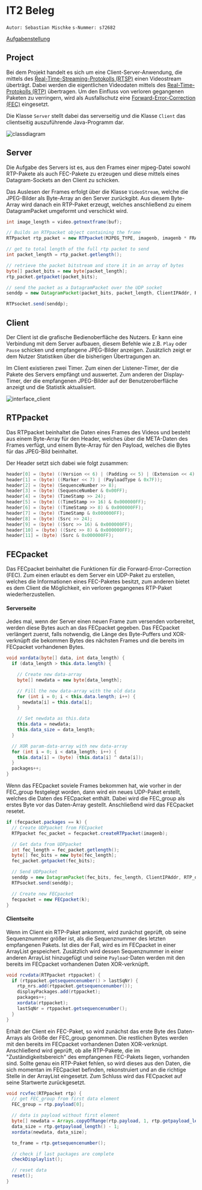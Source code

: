 # IT2 Beleg

`Autor: Sebastian Mischke`
`s-Nummer: s72682`

[Aufgabenstellung][aufgabe]

## Project

Bei dem Projekt handelt es sich um eine Client-Server-Anwendung, die mittels des
[Real-Time-Streaming-Protokolls (RTSP)][rtsp] einen Videostream überträgt. Dabei
werden die eigentlichen Videodaten mittels des [Real-Time-Protokolls (RTP)][rtp]
übertragen. Um den Einfluss von verloren gegangenen Paketen zu verringern, wird
als Ausfallschutz eine [Forward-Error-Correction (FEC)][fec] eingesetzt.

Die Klasse `Server` stellt dabei das serverseitig und die Klasse `Client` das
clientseitig auszuführende Java-Programm dar.

![classdiagram]

## Server

Die Aufgabe des Servers ist es, aus den Frames einer mjpeg-Datei sowohl
RTP-Pakete als auch FEC-Pakete zu erzeugen und diese mittels eines
Datagram-Sockets an den Client zu schicken.

Das Auslesen der Frames erfolgt über die Klasse `VideoStream`, welche die JPEG-Bilder als Byte-Array an den Server zurückgibt. Aus diesem Byte-Array wird danach ein RTP-Paket erzeugt, welches anschließend zu einem DatagramPacket umgeformt und verschickt wird.

```java
int image_length = video.getnextframe(buf);

// Builds an RTPpacket object containing the frame
RTPpacket rtp_packet = new RTPpacket(MJPEG_TYPE, imagenb, imagenb * FRAME_PERIOD, buf, image_length);

// get to total length of the full rtp packet to send
int packet_length = rtp_packet.getlength();

// retrieve the packet bitstream and store it in an array of bytes
byte[] packet_bits = new byte[packet_length];
rtp_packet.getpacket(packet_bits);

// send the packet as a DatagramPacket over the UDP socket
senddp = new DatagramPacket(packet_bits, packet_length, ClientIPAddr, RTP_dest_port);

RTPsocket.send(senddp);
```

## Client

Der Client ist die grafische Bedienoberfläche des Nutzers. Er kann eine
Verbindung mit dem Server aufbauen, diesem Befehle wie z.B. `Play` oder `Pause`
schicken und empfangene JPEG-Bilder anzeigen. Zusätzlich zeigt er dem Nutzer
Statistiken über die bisherigen Übertragungen an.

Im Client existieren zwei Timer. Zum einen der Listener-Timer, der die Pakete
des Servers empfängt und auswertet. Zum anderen der Display-Timer, der die
empfangenen JPEG-Bilder auf der Benutzeroberfläche anzeigt und die Statistik
aktualisiert.

![interface_client]

## RTPpacket

Das RTPpacket beinhaltet die Daten eines Frames des Videos und besteht aus einem
Byte-Array für den Header, welches über die META-Daten des Frames verfügt, und
einem Byte-Array für den Payload, welches die Bytes für das JPEG-Bild
beinhaltet.

Der Header setzt sich dabei wie folgt zusammen:

```java
header[0] = (byte) ((Version << 6) | (Padding << 5) | (Extension << 4) | CC);
header[1] = (byte) ((Marker << 7) | (PayloadType & 0x7F));
header[2] = (byte) (SequenceNumber >> 8);
header[3] = (byte) (SequenceNumber & 0x00FF);
header[4] = (byte) (TimeStamp >> 24);
header[5] = (byte) ((TimeStamp >> 16) & 0x000000FF);
header[6] = (byte) ((TimeStamp >> 8) & 0x000000FF);
header[7] = (byte) (TimeStamp & 0x000000FF);
header[8] = (byte) (Ssrc >> 24);
header[9] = (byte) ((Ssrc >> 16) & 0x000000FF);
header[10] = (byte) ((Ssrc >> 8) & 0x000000FF);
header[11] = (byte) (Ssrc & 0x000000FF);
```

## FECpacket

Das FECpacket beinhaltet die Funktionen für die Forward-Error-Correction (FEC).
Zum einen erlaubt es dem Server ein UDP-Paket zu erstellen, welches die
Informationen eines FEC-Paketes besitzt, zum anderen bietet es dem Client die
Möglichkeit, ein verloren gegangenes RTP-Paket wiederherzustellen.

#### Serverseite

Jedes mal, wenn der Server einen neuen Frame zum versenden vorbereitet, werden
diese Bytes auch an das FECpacket gegeben. Das FECpacket verlängert zuerst,
falls notwendig, die Länge des Byte-Puffers und XOR-verknüpft die bekommen
Bytes des nächsten Frames und die bereits im FECpacket vorhandenen Bytes.

```java
void xordata(byte[] data, int data_length) {
  if (data_length > this.data.length) {

    // Create new data-array
    byte[] newdata = new byte[data_length];

    // Fill the new data-array with the old data
    for (int i = 0; i < this.data.length; i++) {
      newdata[i] = this.data[i];
    }

    // Set newdata as this.data
    this.data = newdata;
    this.data_size = data_length;
  }

  // XOR param-data-array with new data-array
  for (int i = 0; i < data_length; i++) {
    this.data[i] = (byte) (this.data[i] ^ data[i]);
  }
  packages++;
}
```

Wenn das FECpacket soviele Frames bekommen hat, wie vorher in der FEC_group
festgelegt worden, dann wird ein neues UDP-Paket erstellt, welches die Daten des
FECpacket enthält. Dabei wird die FEC_group als erstes Byte vor das Daten-Array
gestellt. Anschließend wird das FECpacket resetet.

```java
if (fecpacket.packages == k) {
  // Create UDPpacket from FECpacket
  RTPpacket fec_packet = fecpacket.createRTPpacket(imagenb);

  // Get data from UDPpacket
  int fec_length = fec_packet.getlength();
  byte[] fec_bits = new byte[fec_length];
  fec_packet.getpacket(fec_bits);

  // Send UDPpacket
  senddp = new DatagramPacket(fec_bits, fec_length, ClientIPAddr, RTP_dest_port);
  RTPsocket.send(senddp);

  // Create new FECpacket
  fecpacket = new FECpacket(k);
}
```

#### Clientseite

Wenn im Client ein RTP-Paket ankommt, wird zunächst geprüft, ob seine
Sequenznummer größer ist, als die Sequenznummer des letzten empfangenen Pakets.
Ist dies der Fall, wird es im FECpacket in einer ArrayList gespeichert.
Zusätzlich wird dessen Sequenznummer in einer anderen ArrayList hinzugefügt und
seine `Payload`-Daten werden mit den bereits im FECpacket vorhandenen Daten
XOR-verknüpft.

```java
void rcvdata(RTPpacket rtppacket) {
  if (rtppacket.getsequencenumber() > lastSqNr) {
    rtp_nrs.add(rtppacket.getsequencenumber());
    displayPackages.add(rtppacket);
    packages++;
    xordata(rtppacket);
    lastSqNr = rtppacket.getsequencenumber();
  }
}
```

Erhält der Client ein FEC-Paket, so wird zunächst das erste Byte des
Daten-Arrays als Größe der FEC_group genommen. Die restlichen Bytes werden mit
den bereits im FECpacket vorhandenen Daten XOR-verknüpt. Anschließend wird
geprüft, ob alle RTP-Pakete, die im "Zuständigkeitsbereich" des empfangenen
FEC-Pakets liegen, vorhanden sind. Sollte genau ein RTP-Paket fehlen, so wird
dieses aus den Daten, die sich momentan im FECpacket befinden, rekonstruiert und
an die richtige Stelle in der ArrayList eingesetzt. Zum Schluss wird das
FECpacket auf seine Startwerte zurückgesetzt.

```java
void rcvfec(RTPpacket rtp) {
  // get FEC_group from first data element
  FEC_group = rtp.payload[0];

  // data is payload without first element
  byte[] newdata = Arrays.copyOfRange(rtp.payload, 1, rtp.getpayload_length());
  data_size = rtp.getpayload_length() - 1;
  xordata(newdata, data_size);

  to_frame = rtp.getsequencenumber();

  // check if last packages are complete
  checkDisplaylist();

  // reset data
  reset();
}
```

[aufgabe]: Praktikum-Streaming.pdf

[classdiagram]: https://github.com/Saritus/IT2_Beleg/raw/master/doc/img/classdiagram.png

[interface_client]: https://github.com/Saritus/IT2_Beleg/raw/master/doc/img/ui_client.png

[rtsp]: http://www.ietf.org/rfc/rfc2326.txt

[rtp]: http://www.ietf.org/rfc/rfc3550.txt

[fec]: http://www.ietf.org/rfc/rfc5109.txt
